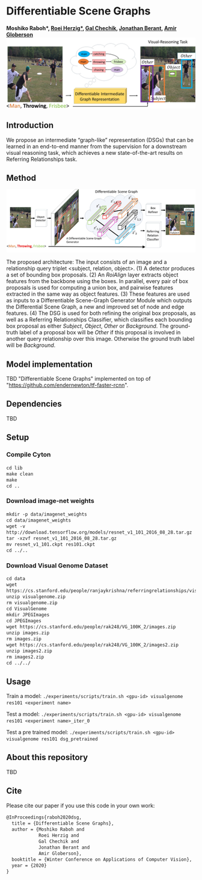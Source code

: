 # Differentiable Scene Graphs
####  Moshiko Raboh*, [Roei Herzig*](https://roeiherz.github.io/), [Gal Chechik](https://chechiklab.biu.ac.il/~gal/), [Jonathan Berant](http://www.cs.tau.ac.il/~joberant/), [Amir Globerson](http://www.cs.tau.ac.il/~gamir/)<img src="figure1_iccv.jpg" width="750">

## Introduction
We propose an intermediate “graph-like” representation (DSGs) that can be learned in an end-to-end manner from the supervision for a downstream visual reasoning task, which achieves a new state-of-the-art results on Referring Relationships task.

## Method
<img src="figure2_arch9_iccv_RH.jpg" width="750">

The proposed architecture: The input consists of an image and a relationship query triplet <subject, relation, object>. (1) A detector produces a set of bounding box proposals. (2) An *RoiAlign* layer extracts object features from the backbone using the boxes. In parallel, every pair of box proposals is used for computing a union box, and  pairwise features  extracted in the same way as object features. (3) These features are used as inputs to a Differentiable Scene-Graph Generator Module which outputs the Differential Scene Graph, a new and improved set of node and edge features. (4) The DSG is used for both refining the original box proposals, as well as a Referring Relationships Classifier, which classifies each bounding box proposal as either *Subject*, *Object*, *Other* or *Background*. The ground-truth label of a proposal box will be *Other* if this proposal is involved in another query relationship over this image. Otherwise the ground truth label will be *Background*.


## Model implementation
TBD "Differentiable Scene Graphs" implemented on top of "https://github.com/endernewton/tf-faster-rcnn".

## Dependencies
TBD

## Setup

### Compile Cyton
```
cd lib
make clean
make
cd ..
```

### Download image-net weights
```
mkdir -p data/imagenet_weights
cd data/imagenet_weights
wget -v http://download.tensorflow.org/models/resnet_v1_101_2016_08_28.tar.gz
tar -xzvf resnet_v1_101_2016_08_28.tar.gz
mv resnet_v1_101.ckpt res101.ckpt
cd ../..
```
### Download Visual Genome Dataset
```
cd data
wget https://cs.stanford.edu/people/ranjaykrishna/referringrelationships/visualgenome.zip
unzip visualgenome.zip
rm visualgenome.zip
cd VisualGenome
mkdir JPEGImages
cd JPEGImages
wget https://cs.stanford.edu/people/rak248/VG_100K_2/images.zip
unzip images.zip
rm images.zip
wget https://cs.stanford.edu/people/rak248/VG_100K_2/images2.zip
unzip images2.zip
rm images2.zip
cd ../../
```

## Usage
Train a model:
`./experiments/scripts/train.sh <gpu-id> visualgenome res101 <experiment name>`

Test a model:
`./experiments/scripts/train.sh <gpu-id> visualgenome res101 <experiment name>_iter_0`

Test a pre trained model:
`./experiments/scripts/train.sh <gpu-id> visualgenome res101 dsg_pretrained`

## About this repository
TBD

## Cite
Please cite our paper if you use this code in your own work:
```
@InProceedings{raboh2020dsg,
  title = {Differentiable Scene Graphs},
  author = {Moshiko Raboh and
            Roei Herzig and
            Gal Chechik and
            Jonathan Berant and
            Amir Globerson},
  booktitle = {Winter Conference on Applications of Computer Vision},
  year = {2020}
}
```
